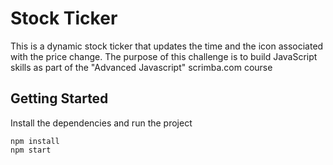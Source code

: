 # Stock Ticker

This is a dynamic stock ticker that updates the time and the icon associated with the price change. The purpose of this challenge is to build JavaScript skills as part of the "Advanced Javascript" scrimba.com course

## Getting Started
Install the dependencies and run the project
```
npm install
npm start
```
